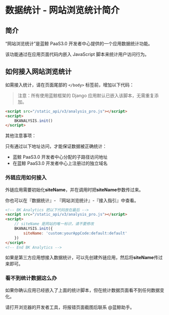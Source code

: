 # 数据统计 - 网站浏览统计简介

## 简介

“网站浏览统计”是蓝鲸 PaaS3.0 开发者中心提供的一个应用数据统计功能。

该功能通过在应用页面代码内嵌入 JavaScript 脚本来统计用户访问行为。

## 如何接入网站浏览统计

如需接入统计，请在页面尾部的 `</body>` 标签前，增加以下代码：

> 注意：所有使用蓝鲸框架的 Django 应用默认已嵌入该脚本，无需重复添加。

```html
<script src="/static_api/v3/analysis_pro.js"></script>
<script>
    BKANALYSIS.init()
</script> 
```

其他注意事项：

只有通过以下地址访问，才能保证数据被正确统计：
  - 蓝鲸 PaaS3.0 开发者中心分配的子路径访问地址
  - 在蓝鲸 PaaS3.0 开发者中心上注册过的独立域名

### 外链应用如何接入

外链应用需要初始化**siteName**，并在调用时把**siteName**参数传过来。

你也可以在『数据统计』- 『网站浏览统计』-『接入指引』中查看。

```html
<!-- BK Analytics 把以下代码放在最后 -->
<script src="/static_api/v3/analysis_pro.js"></script>
<script>
    // siteName 是网站的唯一标识，请不要修改
    BKANALYSIS.init({
        siteName: 'custom:yourAppCode:default:default'
    })
</script> 
<!-- End BK Analytics -->
```

如果是第三方应用想接入数据统计，可以先创建外链应用，然后将**siteName**传过来即可。

### 看不到统计数据这么办

如果你确认应用已经嵌入了上面的统计脚本，但在统计数据页面看不到任何数据变化。

请打开浏览器的开发者工具，将报错页面截图后联系 @蓝鲸助手。
